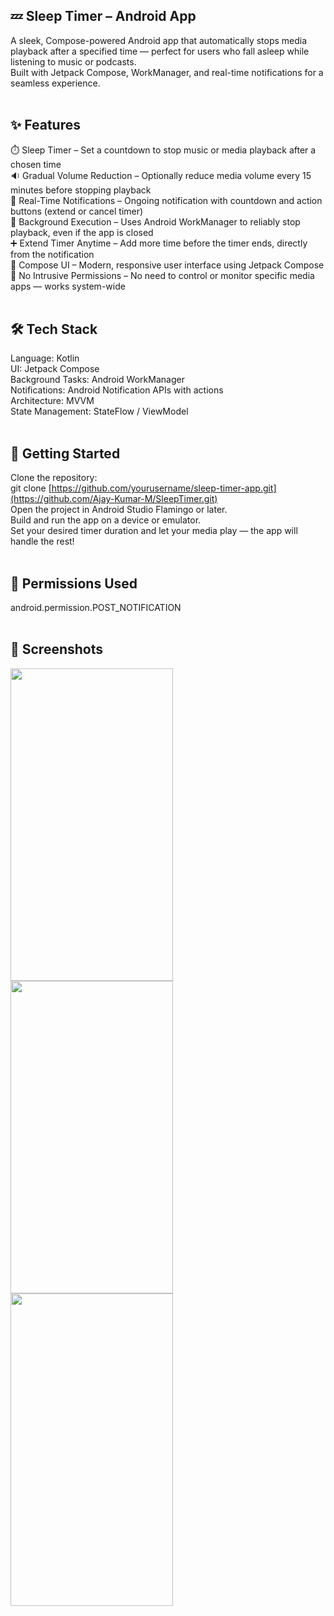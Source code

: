 ## 💤 Sleep Timer – Android App<br/>
A sleek, Compose-powered Android app that automatically stops media playback after a specified time — perfect for users who fall asleep while listening to music or podcasts.<br/>
Built with Jetpack Compose, WorkManager, and real-time notifications for a seamless experience.<br/><br/>
## ✨ Features<br/>
⏱️ Sleep Timer – Set a countdown to stop music or media playback after a chosen time<br/>
🔉 Gradual Volume Reduction – Optionally reduce media volume every 15 minutes before stopping playback<br/>
🔔 Real-Time Notifications – Ongoing notification with countdown and action buttons (extend or cancel timer)<br/>
🧠 Background Execution – Uses Android WorkManager to reliably stop playback, even if the app is closed<br/>
➕ Extend Timer Anytime – Add more time before the timer ends, directly from the notification<br/>
📲 Compose UI – Modern, responsive user interface using Jetpack Compose<br/>
🔐 No Intrusive Permissions – No need to control or monitor specific media apps — works system-wide<br/><br/>
## 🛠️ Tech Stack<br/>
Language: Kotlin<br/>
UI: Jetpack Compose<br/>
Background Tasks: Android WorkManager<br/>
Notifications: Android Notification APIs with actions<br/>
Architecture: MVVM <br/>
State Management: StateFlow / ViewModel<br/><br/>
## 🚀 Getting Started<br/>
Clone the repository:<br/>
git clone [https://github.com/yourusername/sleep-timer-app.git](https://github.com/Ajay-Kumar-M/SleepTimer.git)<br/>
Open the project in Android Studio Flamingo or later.<br/>
Build and run the app on a device or emulator.<br/>
Set your desired timer duration and let your media play — the app will handle the rest!<br/><br/>
## 🔧 Permissions Used<br/>
android.permission.POST_NOTIFICATION<br/><br/>
## 📸 Screenshots<br/>
<a href="url"><img src="https://github.com/user-attachments/assets/5ff0fdfa-b635-4172-b386-8b15544094fa" align="left" height="500" width="260" ></a><br/>
<a href="url"><img src="https://github.com/user-attachments/assets/634d06c6-da3a-494a-bae4-9875040f5e26" align="left" height="500" width="260" ></a><br/>
<a href="url"><img src="https://github.com/user-attachments/assets/39249692-6cce-4844-bff5-6afe60d61db7" align="left" height="500" width="260" ></a><br/><br/>
